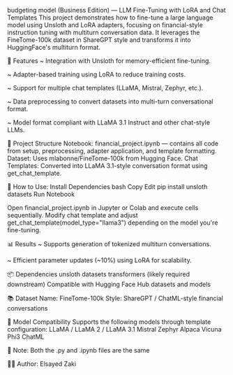budgeting model (Business Edition) — LLM Fine-Tuning with LoRA and Chat Templates
This project demonstrates how to fine-tune a large language model using Unsloth and LoRA adapters, focusing on financial-style instruction tuning with multiturn conversation data. 
It leverages the FineTome-100k dataset in ShareGPT style and transforms it into HuggingFace's multiturn format.


🔧 Features
~ Integration with Unsloth for memory-efficient fine-tuning.

~ Adapter-based training using LoRA to reduce training costs.

~ Support for multiple chat templates (LLaMA, Mistral, Zephyr, etc.).

~ Data preprocessing to convert datasets into multi-turn conversational format.

~ Model format compliant with LLaMA 3.1 Instruct and other chat-style LLMs.


📁 Project Structure
Notebook: financial_project.ipynb — contains all code from setup, preprocessing, adapter application, and template formatting.
Dataset: Uses mlabonne/FineTome-100k from Hugging Face.
Chat Templates: Converted into LLaMA 3.1-style conversation format using get_chat_template.



🚀 How to Use:
Install Dependencies
bash
Copy
Edit
pip install unsloth datasets
Run Notebook

Open financial_project.ipynb in Jupyter or Colab and execute cells sequentially.
Modify chat template and adjust get_chat_template(model_type="llama3") depending on the model you're fine-tuning.


📊 Results
~ Supports generation of tokenized multiturn conversations.

~ Efficient parameter updates (~10%) using LoRA for scalability.


📦 Dependencies
unsloth
datasets
transformers (likely required downstream)
Compatible with Hugging Face Hub datasets and models


📚 Dataset
Name: FineTome-100k
Style: ShareGPT / ChatML-style financial conversations


🧠 Model Compatibility
Supports the following models through template configuration:
LLaMA / LLaMA 2 / LLaMA 3.1
Mistral
Zephyr
Alpaca
Vicuna
Phi3
ChatML


📝 Note:
Both the .py and .ipynb files are the same


🧑‍💻 Author:
Elsayed Zaki 
